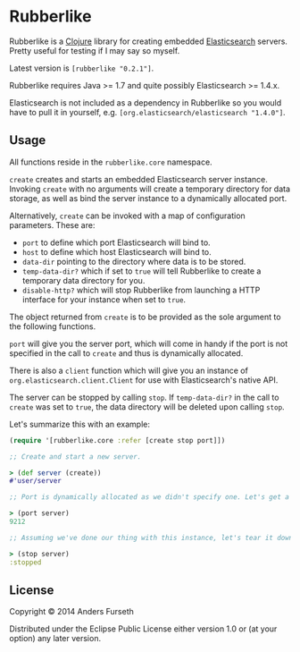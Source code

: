 # Rubberlike

Rubberlike is a [Clojure](http://clojure.org/) library for creating embedded [Elasticsearch](http://www.elasticsearch.org/) servers. Pretty useful for testing if I may say so myself.

Latest version is `[rubberlike "0.2.1"]`.

Rubberlike requires Java >= 1.7 and quite possibly Elasticsearch >= 1.4.x.

Elasticsearch is not included as a dependency in Rubberlike so you would have to pull it in yourself, e.g. `[org.elasticsearch/elasticsearch "1.4.0"]`.

## Usage

All functions reside in the `rubberlike.core` namespace.

`create` creates and starts an embedded Elasticsearch server instance. Invoking `create` with no arguments will create a temporary directory for data storage, as well as bind the server instance to a dynamically allocated port.

Alternatively, `create` can be invoked with a map of configuration parameters. These are:
* `port` to define which port Elasticsearch will bind to.
* `host` to define which host Elasticsearch will bind to.
* `data-dir` pointing to the directory where data is to be stored.
* `temp-data-dir?` which if set to `true` will tell Rubberlike to create a temporary data directory for you.
* `disable-http?` which will stop Rubberlike from launching a HTTP interface for your instance when set to `true`.

The object returned from `create` is to be provided as the sole argument to the following functions.

`port` will give you the server port, which will come in handy if the port is not specified in the call to `create` and thus is dynamically allocated.

There is also a `client` function which will give you an instance of `org.elasticsearch.client.Client` for use with Elasticsearch's native API.

The server can be stopped by calling `stop`. If `temp-data-dir?` in the call to `create` was set to `true`, the data directory will be deleted upon calling `stop`.

Let's summarize this with an example:

```clojure
(require '[rubberlike.core :refer [create stop port]])

;; Create and start a new server.

> (def server (create))
#'user/server

;; Port is dynamically allocated as we didn't specify one. Let's get a hold of it.

> (port server)
9212

;; Assuming we've done our thing with this instance, let's tear it down.

> (stop server)
:stopped
```

## License

Copyright © 2014 Anders Furseth

Distributed under the Eclipse Public License either version 1.0 or (at your option) any later version.
